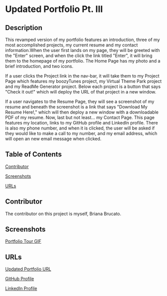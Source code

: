 # Updated Portfolio Pt. III

## Description
This revamped version of my portfolio features an introduction, three of my most accomplished projects, my current resume and my contact information.When the user first lands on my page, they will be greeted with the "Enter" screen, and when the click the link titled "Enter", it will bring them to the homepage of my portfolio. The Home Page has my photo and a brief introduction, and two icons. 

If a user clicks the Project link in the nav-bar, it will take them to my Project Page which features my boozyTunes project, my Virtual Theme Park project and my ReadMe Generator project. Below each project is a button that says "Check it out!" which will deploy the URL of that project in a new window. 

If a user navigates to the Resume Page, they will see a screenshot of my resume and beneath the screenshot is a link that says "Download My Resume Here!," which will then deploy a new window with a downloadable PDF of my resume. Now, last but not least... my Contact Page. This page features my location, links to my GitHub profile and LinkedIn profile. There is also my phone number, and when it is clicked, the user will be asked if they would like to make a call to my number, and my email address, which will open an new email message when clicked.

## Table of Contents
[Contributor](#contributor)

[Screenshots](#screenshots)

[URLs](#urls)

## Contributor
The contributor on this project is myself, Briana Brucato.

## Screenshots
[Portfolio Tour GIF](screenshots/portfolio-tour.gif)

## URLs
[Updated Portfolio URL](https://github.com/bebrucato/updated-portfolio-3)

[GitHub Profile](https://github.com/bebrucato)

[LinkedIn Profile](https://www.linkedin.com/in/briana-brucato-2b9aa7203/)